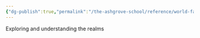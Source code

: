 ```yaml
---
{"dg-publish":true,"permalink":"/the-ashgrove-school/reference/world-factions/the-cabal/void-stewards/"}
---
```


Exploring and understanding the realms